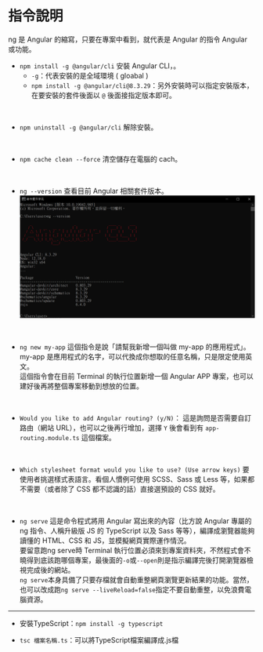 # 指令說明
ng 是 Angular 的縮寫，只要在專案中看到，就代表是 Angular 的指令 Angular 或功能。

* `npm install -g @angular/cli` 
安裝 Angular CLI，。 
    * `-g`：代表安裝的是全域環境 ( gloabal )
    * `npm install -g @angular/cli@8.3.29`：另外安裝時可以指定安裝版本，在要安裝的套件後面以 `@` 後面接指定版本即可。
<br/>

* `npm uninstall -g @angular/cli`
解除安裝。
<br/>

* `npm cache clean --force`
清空儲存在電腦的 cach。
<br/>

* `ng --version`
查看目前 Angular 相關套件版本。
![](/images/ng-version.png)
<br/>

* `ng new my-app`
這個指令是說「請幫我新增一個叫做 my-app 的應用程式」。my-app 是應用程式的名字，可以代換成你想取的任意名稱，只是限定使用英文。<br>
這個指令會在目前 Terminal 的執行位置新增一個 Angular APP 專案，也可以建好後再將整個專案移動到想放的位置。
<br/>

* `Would you like to add Angular routing? (y/N)`：
這是詢問是否需要自訂路由（網站 URL），也可以之後再行增加，選擇 `Y` 後會看到有 `app-routing.module.ts` 這個檔案。
<br/>

* `Which stylesheet format would you like to use? (Use arrow keys)`
要使用者挑選樣式表語言。看個人慣例可使用 SCSS、Sass 或 Less 等，如果都不需要（或者除了 CSS 都不認識的話）直接選預設的 CSS 就好。
<br/>

* `ng serve`
這是命令程式將用 Angular 寫出來的內容（比方說 Angular 專屬的 ng 指令、人稱升級版 JS 的 TypeScript 以及 Sass 等等），編譯成瀏覽器能夠讀懂的 HTML、CSS 和 JS，並模擬網頁實際運作情況。<br/>
要留意跑ng serve時 Terminal 執行位置必須來到專案資料夾，不然程式會不曉得到底該跑哪個專案，最後面的`-o`或`--open`則是指示編譯完後打開瀏覽器檢視完成後的網站。<br/>
`ng serve`本身具備了只要存檔就會自動重整網頁瀏覽更新結果的功能。當然，也可以改成跑`ng serve --liveReload=false`指定不要自動重整，以免浪費電腦資源。

---
* 安裝TypeScript：`npm install -g typescript`

* `tsc 檔案名稱.ts`：可以將TypeScript檔案編譯成.js檔